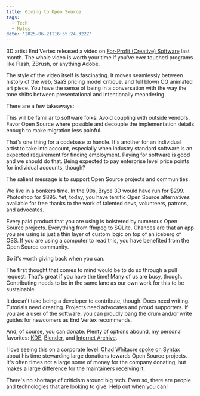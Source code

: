 ```yaml
---
title: Giving to Open Source
tags:
  - Tech
  - Notes
date: '2025-06-21T16:55:24.322Z'
---
```


3D artist End Vertex released a video on [For-Profit (Creative) Software](https://youtu.be/I4mdMMu-3fc?si=Koxq3Psn6fVkQ_po) last month. The whole video is worth your time if you've ever touched programs like Flash, ZBrush, or anything Adobe.

The style of the video itself is fascinating. It moves seamlessly between history of the web, SaaS pricing model critique, and full blown CG animated art piece. You have the sense of being in a conversation with the way the tone shifts between presentational and intentionally meandering.

There are a few takeaways:

This will be familiar to software folks: Avoid coupling with outside vendors. Favor Open Source where possible and decouple the implementation details enough to make migration less painful.

That's one thing for a codebase to handle. It's another for an individual artist to take into account, especially when industry standard software is an expected requirement for finding employment. Paying for software is good and we should do that. Being expected to pay enterprise level price points for individual accounts, though?

The salient message is to support Open Source projects and communities.

We live in a bonkers time. In the 90s, Bryce 3D would have run for $299. Photoshop for $895. Yet, today, you have terrific Open Source alternatives available for free thanks to the work of talented devs, volunteers, patrons, and advocates.

Every paid product that you are using is bolstered by numerous Open Source projects. Everything from ffmpeg to SQLite. Chances are that an app you are using is just a thin layer of custom logic on top of an iceberg of OSS. If you are using a computer to read this, you have benefited from the Open Source community.

So it's worth giving back when you can.

The first thought that comes to mind would be to do so through a pull request. That's great if you have the time! Many of us are busy, though. Contributing needs to be in the same lane as our own work for this to be sustainable.

It doesn't take being a developer to contribute, though. Docs need writing. Tutorials need creating. Projects need advocates and proud supporters. If you are a user of the software, you can proudly bang the drum and/or write guides for newcomers as End Vertex recommends.

And, of course, you can donate. Plenty of options abound, my personal favorites: [KDE](https://kde.org/), [Blender](https://www.blender.org/), and [Internet Archive](https://archive.org/).

I love seeing this on a corporate level. [Chad Whitacre spoke on Syntax](https://syntax.fm/show/894/open-source-matters-w-chad-whitacre) about his time stewarding large donations towards Open Source projects. It's often times not a large some of money for the company donating, but makes a large difference for the maintainers receiving it.

There's no shortage of criticism around big tech. Even so, there are people and technologies that are looking to give. Help out when you can!
